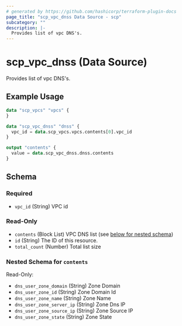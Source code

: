 ```yaml
---
# generated by https://github.com/hashicorp/terraform-plugin-docs
page_title: "scp_vpc_dnss Data Source - scp"
subcategory: ""
description: |-
  Provides list of vpc DNS's.
---
```


# scp_vpc_dnss (Data Source)

Provides list of vpc DNS's.

## Example Usage

```terraform
data "scp_vpcs" "vpcs" {
}

data "scp_vpc_dnss" "dnss" {
  vpc_id = data.scp_vpcs.vpcs.contents[0].vpc_id
}

output "contents" {
  value = data.scp_vpc_dnss.dnss.contents
}
```

<!-- schema generated by tfplugindocs -->
## Schema

### Required

- `vpc_id` (String) VPC id

### Read-Only

- `contents` (Block List) VPC DNS list (see [below for nested schema](#nestedblock--contents))
- `id` (String) The ID of this resource.
- `total_count` (Number) Total list size

<a id="nestedblock--contents"></a>
### Nested Schema for `contents`

Read-Only:

- `dns_user_zone_domain` (String) Zone Domain
- `dns_user_zone_id` (String) Zone Domain Id
- `dns_user_zone_name` (String) Zone Name
- `dns_user_zone_server_ip` (String) Zone Dns IP
- `dns_user_zone_source_ip` (String) Zone Source IP
- `dns_user_zone_state` (String) Zone State


